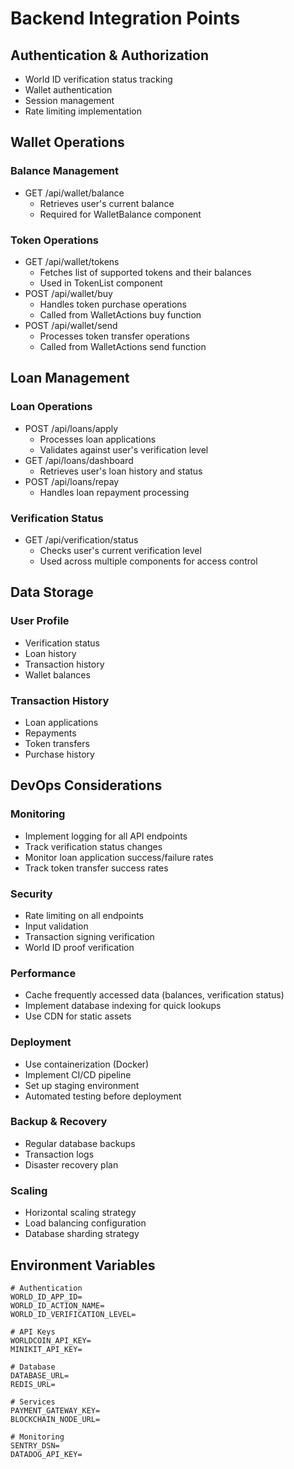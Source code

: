 # Backend Integration Points

## Authentication & Authorization
- World ID verification status tracking
- Wallet authentication
- Session management
- Rate limiting implementation

## Wallet Operations
### Balance Management
- GET /api/wallet/balance
  - Retrieves user's current balance
  - Required for WalletBalance component

### Token Operations
- GET /api/wallet/tokens
  - Fetches list of supported tokens and their balances
  - Used in TokenList component
- POST /api/wallet/buy
  - Handles token purchase operations
  - Called from WalletActions buy function
- POST /api/wallet/send
  - Processes token transfer operations
  - Called from WalletActions send function

## Loan Management
### Loan Operations
- POST /api/loans/apply
  - Processes loan applications
  - Validates against user's verification level
- GET /api/loans/dashboard
  - Retrieves user's loan history and status
- POST /api/loans/repay
  - Handles loan repayment processing

### Verification Status
- GET /api/verification/status
  - Checks user's current verification level
  - Used across multiple components for access control

## Data Storage
### User Profile
- Verification status
- Loan history
- Transaction history
- Wallet balances

### Transaction History
- Loan applications
- Repayments
- Token transfers
- Purchase history

## DevOps Considerations

### Monitoring
- Implement logging for all API endpoints
- Track verification status changes
- Monitor loan application success/failure rates
- Track token transfer success rates

### Security
- Rate limiting on all endpoints
- Input validation
- Transaction signing verification
- World ID proof verification

### Performance
- Cache frequently accessed data (balances, verification status)
- Implement database indexing for quick lookups
- Use CDN for static assets

### Deployment
- Use containerization (Docker)
- Implement CI/CD pipeline
- Set up staging environment
- Automated testing before deployment

### Backup & Recovery
- Regular database backups
- Transaction logs
- Disaster recovery plan

### Scaling
- Horizontal scaling strategy
- Load balancing configuration
- Database sharding strategy

## Environment Variables
```env
# Authentication
WORLD_ID_APP_ID=
WORLD_ID_ACTION_NAME=
WORLD_ID_VERIFICATION_LEVEL=

# API Keys
WORLDCOIN_API_KEY=
MINIKIT_API_KEY=

# Database
DATABASE_URL=
REDIS_URL=

# Services
PAYMENT_GATEWAY_KEY=
BLOCKCHAIN_NODE_URL=

# Monitoring
SENTRY_DSN=
DATADOG_API_KEY=
```